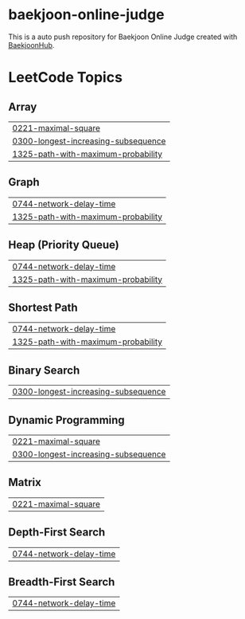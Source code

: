 # baekjoon-online-judge
This is a auto push repository for Baekjoon Online Judge created with [BaekjoonHub](https://github.com/BaekjoonHub/BaekjoonHub).

<!---LeetCode Topics Start-->
# LeetCode Topics
## Array
|  |
| ------- |
| [0221-maximal-square](https://github.com/ming-taro/baekjoon-online-judge/tree/master/0221-maximal-square) |
| [0300-longest-increasing-subsequence](https://github.com/ming-taro/baekjoon-online-judge/tree/master/0300-longest-increasing-subsequence) |
| [1325-path-with-maximum-probability](https://github.com/ming-taro/baekjoon-online-judge/tree/master/1325-path-with-maximum-probability) |
## Graph
|  |
| ------- |
| [0744-network-delay-time](https://github.com/ming-taro/baekjoon-online-judge/tree/master/0744-network-delay-time) |
| [1325-path-with-maximum-probability](https://github.com/ming-taro/baekjoon-online-judge/tree/master/1325-path-with-maximum-probability) |
## Heap (Priority Queue)
|  |
| ------- |
| [0744-network-delay-time](https://github.com/ming-taro/baekjoon-online-judge/tree/master/0744-network-delay-time) |
| [1325-path-with-maximum-probability](https://github.com/ming-taro/baekjoon-online-judge/tree/master/1325-path-with-maximum-probability) |
## Shortest Path
|  |
| ------- |
| [0744-network-delay-time](https://github.com/ming-taro/baekjoon-online-judge/tree/master/0744-network-delay-time) |
| [1325-path-with-maximum-probability](https://github.com/ming-taro/baekjoon-online-judge/tree/master/1325-path-with-maximum-probability) |
## Binary Search
|  |
| ------- |
| [0300-longest-increasing-subsequence](https://github.com/ming-taro/baekjoon-online-judge/tree/master/0300-longest-increasing-subsequence) |
## Dynamic Programming
|  |
| ------- |
| [0221-maximal-square](https://github.com/ming-taro/baekjoon-online-judge/tree/master/0221-maximal-square) |
| [0300-longest-increasing-subsequence](https://github.com/ming-taro/baekjoon-online-judge/tree/master/0300-longest-increasing-subsequence) |
## Matrix
|  |
| ------- |
| [0221-maximal-square](https://github.com/ming-taro/baekjoon-online-judge/tree/master/0221-maximal-square) |
## Depth-First Search
|  |
| ------- |
| [0744-network-delay-time](https://github.com/ming-taro/baekjoon-online-judge/tree/master/0744-network-delay-time) |
## Breadth-First Search
|  |
| ------- |
| [0744-network-delay-time](https://github.com/ming-taro/baekjoon-online-judge/tree/master/0744-network-delay-time) |
<!---LeetCode Topics End-->